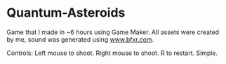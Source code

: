 # Quantum-Asteroids
Game that I made in ~6 hours using Game Maker. All assets were created by me, sound was generated using www.bfxr.com.

Controls:
Left mouse to shoot.
Right mouse to shoot.
R to restart.
Simple.
